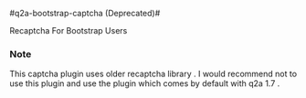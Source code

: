 #q2a-bootstrap-captcha (Deprecated)#

Recaptcha For Bootstrap Users 

### Note ###

This captcha plugin uses older recaptcha library . I would recommend not to use this plugin and use the plugin which comes by default with q2a 1.7 . 
